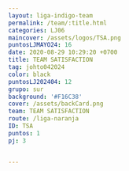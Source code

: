 ```yaml
---
layout: liga-indigo-team
permalink: /team/:title.html
categories: LJ06
maincover: /assets/logos/TSA.png
puntosLJMAYO24: 16
date: 2020-08-29 10:29:20 +0700
title: TEAM SATISFACTION
tag: johto042024
color: black
puntosLJ202404: 12
grupo: sur
background: '#F16C38'
cover: /assets/backCard.png
team: TEAM SATISFACTION
route: /liga-naranja
ID: TSA
puntos: 1
pj: 3


---
```


